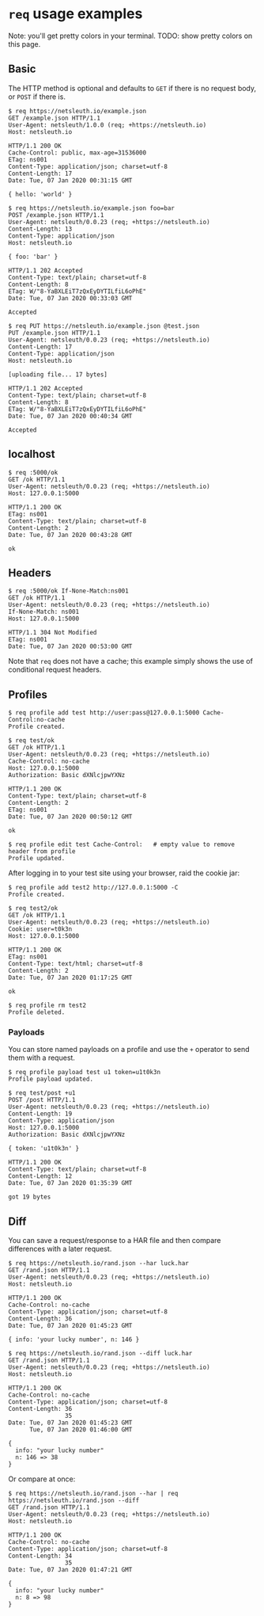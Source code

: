 `req` usage examples
====================

Note: you'll get pretty colors in your terminal.  TODO: show pretty colors on this page.

Basic
-----
The HTTP method is optional and defaults to `GET` if there is no request body, or `POST` if there is.

```
$ req https://netsleuth.io/example.json
GET /example.json HTTP/1.1
User-Agent: netsleuth/1.0.0 (req; +https://netsleuth.io)
Host: netsleuth.io

HTTP/1.1 200 OK
Cache-Control: public, max-age=31536000
ETag: ns001
Content-Type: application/json; charset=utf-8
Content-Length: 17
Date: Tue, 07 Jan 2020 00:31:15 GMT

{ hello: 'world' }

$ req https://netsleuth.io/example.json foo=bar
POST /example.json HTTP/1.1
User-Agent: netsleuth/0.0.23 (req; +https://netsleuth.io)
Content-Length: 13
Content-Type: application/json
Host: netsleuth.io

{ foo: 'bar' }

HTTP/1.1 202 Accepted
Content-Type: text/plain; charset=utf-8
Content-Length: 8
ETag: W/"8-YaBXLEiT7zQxEyDYTILfiL6oPhE"
Date: Tue, 07 Jan 2020 00:33:03 GMT

Accepted

$ req PUT https://netsleuth.io/example.json @test.json
PUT /example.json HTTP/1.1
User-Agent: netsleuth/0.0.23 (req; +https://netsleuth.io)
Content-Length: 17
Content-Type: application/json
Host: netsleuth.io

[uploading file... 17 bytes]

HTTP/1.1 202 Accepted
Content-Type: text/plain; charset=utf-8
Content-Length: 8
ETag: W/"8-YaBXLEiT7zQxEyDYTILfiL6oPhE"
Date: Tue, 07 Jan 2020 00:40:34 GMT

Accepted
```

localhost
---------
```
$ req :5000/ok
GET /ok HTTP/1.1
User-Agent: netsleuth/0.0.23 (req; +https://netsleuth.io)
Host: 127.0.0.1:5000

HTTP/1.1 200 OK
ETag: ns001
Content-Type: text/plain; charset=utf-8
Content-Length: 2
Date: Tue, 07 Jan 2020 00:43:28 GMT

ok
```

Headers
-------
```
$ req :5000/ok If-None-Match:ns001
GET /ok HTTP/1.1
User-Agent: netsleuth/0.0.23 (req; +https://netsleuth.io)
If-None-Match: ns001
Host: 127.0.0.1:5000

HTTP/1.1 304 Not Modified
ETag: ns001
Date: Tue, 07 Jan 2020 00:53:00 GMT
```

Note that `req` does not have a cache; this example simply shows the use of conditional request headers.

Profiles
--------
```
$ req profile add test http://user:pass@127.0.0.1:5000 Cache-Control:no-cache
Profile created.

$ req test/ok
GET /ok HTTP/1.1
User-Agent: netsleuth/0.0.23 (req; +https://netsleuth.io)
Cache-Control: no-cache
Host: 127.0.0.1:5000
Authorization: Basic dXNlcjpwYXNz

HTTP/1.1 200 OK
Content-Type: text/plain; charset=utf-8
Content-Length: 2
ETag: ns001
Date: Tue, 07 Jan 2020 00:50:12 GMT

ok

$ req profile edit test Cache-Control:   # empty value to remove header from profile
Profile updated.
```

After logging in to your test site using your browser, raid the cookie jar:

```
$ req profile add test2 http://127.0.0.1:5000 -C
Profile created.

$ req test2/ok
GET /ok HTTP/1.1
User-Agent: netsleuth/0.0.23 (req; +https://netsleuth.io)
Cookie: user=t0k3n
Host: 127.0.0.1:5000

HTTP/1.1 200 OK
ETag: ns001
Content-Type: text/html; charset=utf-8
Content-Length: 2
Date: Tue, 07 Jan 2020 01:17:25 GMT

ok

$ req profile rm test2
Profile deleted.
```

### Payloads

You can store named payloads on a profile and use the <code>+</code> operator to send them with a request.

```
$ req profile payload test u1 token=u1t0k3n
Profile payload updated.

$ req test/post +u1
POST /post HTTP/1.1
User-Agent: netsleuth/0.0.23 (req; +https://netsleuth.io)
Content-Length: 19
Content-Type: application/json
Host: 127.0.0.1:5000
Authorization: Basic dXNlcjpwYXNz

{ token: 'u1t0k3n' }

HTTP/1.1 200 OK
Content-Type: text/plain; charset=utf-8
Content-Length: 12
Date: Tue, 07 Jan 2020 01:35:39 GMT

got 19 bytes
```

Diff
----
You can save a request/response to a HAR file and then compare differences with a later request.
```
$ req https://netsleuth.io/rand.json --har luck.har
GET /rand.json HTTP/1.1
User-Agent: netsleuth/0.0.23 (req; +https://netsleuth.io)
Host: netsleuth.io

HTTP/1.1 200 OK
Cache-Control: no-cache
Content-Type: application/json; charset=utf-8
Content-Length: 36
Date: Tue, 07 Jan 2020 01:45:23 GMT

{ info: 'your lucky number', n: 146 }

$ req https://netsleuth.io/rand.json --diff luck.har
GET /rand.json HTTP/1.1
User-Agent: netsleuth/0.0.23 (req; +https://netsleuth.io)
Host: netsleuth.io

HTTP/1.1 200 OK
Cache-Control: no-cache
Content-Type: application/json; charset=utf-8
Content-Length: 36
                35
Date: Tue, 07 Jan 2020 01:45:23 GMT
      Tue, 07 Jan 2020 01:46:00 GMT

{
  info: "your lucky number"
  n: 146 => 38
}
```

Or compare at once:

```
$ req https://netsleuth.io/rand.json --har | req https://netsleuth.io/rand.json --diff
GET /rand.json HTTP/1.1
User-Agent: netsleuth/0.0.23 (req; +https://netsleuth.io)
Host: netsleuth.io

HTTP/1.1 200 OK
Cache-Control: no-cache
Content-Type: application/json; charset=utf-8
Content-Length: 34
                35
Date: Tue, 07 Jan 2020 01:47:21 GMT

{
  info: "your lucky number"
  n: 8 => 98
}
```
